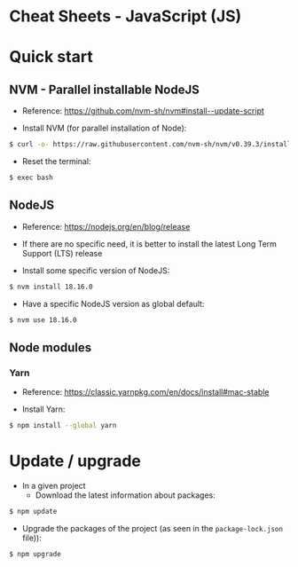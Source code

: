 Cheat Sheets - JavaScript (JS)
==============================

# Quick start

## NVM - Parallel installable NodeJS
* Reference: https://github.com/nvm-sh/nvm#install--update-script

* Install NVM (for parallel installation of Node):
```bash
$ curl -o- https://raw.githubusercontent.com/nvm-sh/nvm/v0.39.3/install.sh | bash
```

* Reset the terminal:
```bash
$ exec bash
```

## NodeJS
* Reference: https://nodejs.org/en/blog/release

* If there are no specific need, it is better to install the latest
  Long Term Support (LTS) release

* Install some specific version of NodeJS:
```bash
$ nvm install 18.16.0
```

* Have a specific NodeJS version as global default:
```bash
$ nvm use 18.16.0
```

## Node modules

### Yarn
* Reference: https://classic.yarnpkg.com/en/docs/install#mac-stable

* Install Yarn:
```bash
$ npm install --global yarn
```

# Update / upgrade
* In a given project
  + Download the latest information about packages:
```bash
$ npm update
```
  + Upgrade the packages of the project (as seen in the `package-lock.json`
    file)):
```bash
$ npm upgrade
```


